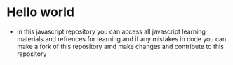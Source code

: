 <h1>Hello world</h1>

* in this javascript repository you can access all javascript learning materials and refrences for learning 
and if any mistakes in code you can make a fork of this repository amd make changes and contribute to this repository

